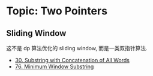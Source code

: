 # Topic: Two Pointers

## Sliding Window

这不是 dp 算法优化的 sliding window, 而是一类双指针算法.

- [30. Substring with Concatenation of All Words][6]
- [76. Minimum Window Substring][7]

[1]: ../solutions/11.container-with-most-water.md
[2]: ../solutions/19.remove-nth-node-from-end-of-list.md
[3]: ../solutions/26.remove-duplicatesfrom-sorted-array.md
[4]: ../solutions/42.trapping-rain-water.md
[5]: ../solutions/75.sort-colors.md
[6]: ../solutions/30.substring-with-concatenation-of-all-words.md
[7]: ../solutions/76.minimum-window-substring.md
